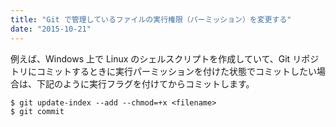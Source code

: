 ```yaml
---
title: "Git で管理しているファイルの実行権限（パーミッション）を変更する"
date: "2015-10-21"
---
```


例えば、Windows 上で Linux のシェルスクリプトを作成していて、Git リポジトリにコミットするときに実行パーミッションを付けた状態でコミットしたい場合は、下記のように実行フラグを付けてからコミットします。

```
$ git update-index --add --chmod=+x <filename>
$ git commit
```

